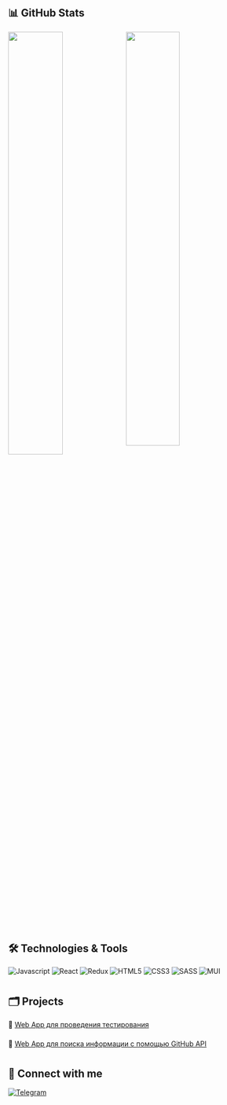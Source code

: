 ## 📊 GitHub Stats

<img align="left" width="47%" src="https://github-readme-stats.vercel.app/api?username=Isaev3-IV&show_icons=true&theme=dracula" />

<img width="46.5%" src="https://github-readme-stats.vercel.app/api/top-langs/?username=Isaev3-IV&layout=compact" />
  
#

## 🛠️ Technologies & Tools

![Javascript](https://img.shields.io/badge/-Javascript-090909?style=for-the-badge&logo=javascript)
![React](https://img.shields.io/badge/-React-090909?style=for-the-badge&logo=react)
![Redux](https://img.shields.io/badge/-Redux-090909?style=for-the-badge&logo=Redux)
![HTML5](https://img.shields.io/badge/-HTML5-090909?style=for-the-badge&logo=HTML5)
![CSS3](https://img.shields.io/badge/-CSS3-090909?style=for-the-badge&logo=CSS3)
![SASS](https://img.shields.io/badge/-SASS-090909?style=for-the-badge&logo=SASS)
![MUI](https://img.shields.io/badge/-MUI-090909?style=for-the-badge&logo=MUI)

#

## 🗂 Projects

📍 <a href="https://isaev3-iv.github.io/web-app-to-pass-the-test">Web App для проведения тестирования</a>

###
📍 <a href="https://isaev3-iv.github.io/githubapi-show-stats/">Web App для поиска информации с помощью GitHub API</a>

#

## 🤝 Connect with me

[![Telegram](https://img.shields.io/badge/-Telegram-090909?style=for-the-badge&logo=telegram)](https://t.me/ligatom)

#
